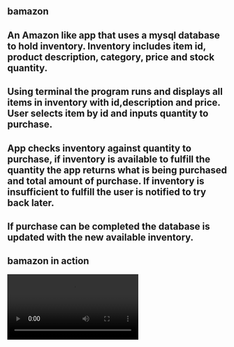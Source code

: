 ## bamazon
## An Amazon like app that uses a mysql database to hold inventory. Inventory includes item id, product description, category, price and stock quantity.
## Using terminal the program runs and displays all items in inventory with id,description and price. User selects item by id and inputs quantity to purchase.
## App checks inventory against quantity to purchase, if inventory is available to fulfill the quantity the app returns what is being purchased and total amount of purchase. If inventory is insufficient to fulfill the user is notified to try back later.
## If purchase can be completed the database is updated with the new available inventory. 
## bamazon in action 
![](bamazonInAction.mov)